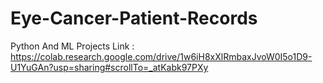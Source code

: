 # Eye-Cancer-Patient-Records
Python And ML Projects
Link : https://colab.research.google.com/drive/1w6iH8xXlRmbaxJvoW0I5o1D9-U1YuGAn?usp=sharing#scrollTo=_atKabk97PXy
